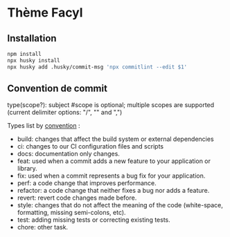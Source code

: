 # Thème Facyl

## Installation

```bash
npm install
npx husky install
npx husky add .husky/commit-msg 'npx commitlint --edit $1'
```

## Convention de commit

type(scope?): subject  #scope is optional; multiple scopes are supported (current delimiter options: "/", "\" and ",")

Types list by [convention](https://www.conventionalcommits.org/en/v1.0.0/#specification) :
- build: changes that affect the build system or external dependencies
- ci: changes to our CI configuration files and scripts
- docs: documentation only changes.
- feat: used when a commit adds a new feature to your application or library.
- fix: used when a commit represents a bug fix for your application.
- perf: a code change that improves performance.
- refactor: a code change that neither fixes a bug nor adds a feature.
- revert: revert code changes made before.
- style: changes that do not affect the meaning of the code (white-space, formatting, missing semi-colons, etc).
- test: adding missing tests or correcting existing tests.
- chore: other task.
